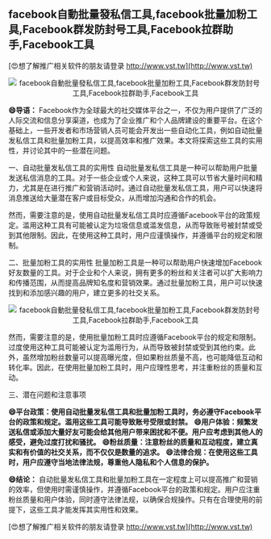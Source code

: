 ## **facebook自動批量發私信工具,facebook批量加粉工具,Facebook群发防封号工具,Facebook拉群助手,Facebook工具**

[😍想了解推广相关软件的朋友请登录 http://www.vst.tw](http://www.vst.tw)

 <center><img src="https://vst.tw/MP4/tuiguang/png/3.png" alt="facebook自動批量發私信工具,facebook批量加粉工具,Facebook群发防封号工具,Facebook拉群助手,Facebook工具"></center>

**😄导语：**
Facebook作为全球最大的社交媒体平台之一，不仅为用户提供了广泛的人际交流和信息分享渠道，也成为了企业推广和个人品牌建设的重要平台。在这个基础上，一些开发者和市场营销人员可能会开发出一些自动化工具，例如自动批量发私信工具和批量加粉工具，以提高效率和推广效果。本文将探索这些工具的实用性，并讨论其中的一些潜在问题。

一、自动批量发私信工具的实用性
自动批量发私信工具是一种可以帮助用户批量发送私信消息的工具。对于一些企业或个人来说，这种工具可以节省大量时间和精力，尤其是在进行推广和营销活动时。通过自动批量发私信工具，用户可以快速将消息推送给大量潜在客户或目标受众，从而增加沟通和合作的机会。

然而，需要注意的是，使用自动批量发私信工具时应遵循Facebook平台的政策规定。滥用这种工具有可能被认定为垃圾信息或滥发信息，从而导致账号被封禁或受到其他限制。因此，在使用这种工具时，用户应谨慎操作，并遵循平台的规定和限制。

二、批量加粉工具的实用性
批量加粉工具是一种可以帮助用户快速增加Facebook好友数量的工具。对于企业和个人来说，拥有更多的粉丝和关注者可以扩大影响力和传播范围，从而提高品牌知名度和营销效果。通过批量加粉工具，用户可以快速找到和添加感兴趣的用户，建立更多的社交关系。

 <center><img src="https://vst.tw/MP4/tuiguang/png/2.png" alt="facebook自動批量發私信工具,facebook批量加粉工具,Facebook群发防封号工具,Facebook拉群助手,Facebook工具"></center>

然而，需要注意的是，使用批量加粉工具时应遵循Facebook平台的规定和限制。过度使用这种工具可能被认定为滥用行为，从而导致被封禁或受到其他约束。此外，虽然增加粉丝数量可以提高曝光度，但如果粉丝质量不高，也可能降低互动和转化率。因此，在使用批量加粉工具时，用户应理性思考，并注重粉丝的质量和互动。

三、潜在问题和注意事项

**😄平台政策：使用自动批量发私信工具和批量加粉工具时，务必遵守Facebook平台的政策和规定。滥用这些工具可能导致账号受限或封禁。**
**😄用户体验：频繁发送私信或添加大量好友可能会给其他用户带来困扰和不便。用户应考虑到其他人的感受，避免过度打扰和骚扰。**
**😄粉丝质量：注意粉丝的质量和互动程度，建立真实和有价值的社交关系，而不仅仅是数量的追求。**
**😄法律合规：在使用这些工具时，用户应遵守当地法律法规，尊重他人隐私和个人信息的保护。**

**😄结论：**
自动批量发私信工具和批量加粉工具在一定程度上可以提高推广和营销的效率，但使用时需谨慎操作，并遵循Facebook平台的政策和规定。用户应注重粉丝质量和用户体验，同时遵守法律法规，以确保合规操作。只有在合理使用的前提下，这些工具才能发挥其实用性和效果。

[😍想了解推广相关软件的朋友请登录 http://www.vst.tw](http://www.vst.tw)



